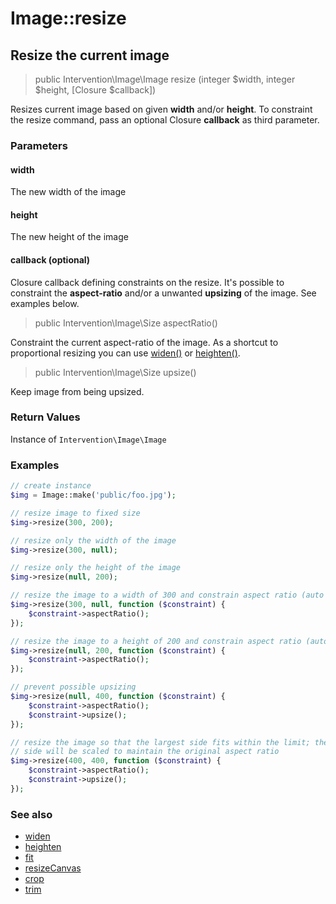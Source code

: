 # Image::resize
## Resize the current image

> public Intervention\Image\Image resize (integer $width, integer $height, [Closure $callback])

Resizes current image based on given **width** and/or **height**. To constraint the resize command, pass an optional Closure **callback** as third parameter.
    
### Parameters

#### width
The new width of the image

#### height
The new height of the image

#### callback (optional)

Closure callback defining constraints on the resize. It's possible to constraint the **aspect-ratio** and/or a unwanted **upsizing** of the image. See examples below.

> public Intervention\Image\Size aspectRatio()

Constraint the current aspect-ratio of the image. As a shortcut to proportional resizing you can use [widen()](/v2/api/widen) or [heighten()](/v2/api/heighten).

> public Intervention\Image\Size upsize()

Keep image from being upsized.

### Return Values
Instance of `Intervention\Image\Image`

### Examples

```php
// create instance
$img = Image::make('public/foo.jpg');

// resize image to fixed size
$img->resize(300, 200);

// resize only the width of the image
$img->resize(300, null);

// resize only the height of the image
$img->resize(null, 200);

// resize the image to a width of 300 and constrain aspect ratio (auto height)
$img->resize(300, null, function ($constraint) {
    $constraint->aspectRatio();
});

// resize the image to a height of 200 and constrain aspect ratio (auto width)
$img->resize(null, 200, function ($constraint) {
    $constraint->aspectRatio();
});

// prevent possible upsizing
$img->resize(null, 400, function ($constraint) {
    $constraint->aspectRatio();
    $constraint->upsize();
});

// resize the image so that the largest side fits within the limit; the smaller
// side will be scaled to maintain the original aspect ratio
$img->resize(400, 400, function ($constraint) {
    $constraint->aspectRatio();
    $constraint->upsize();
});
```

### See also

- [widen](/v2/api/widen)
- [heighten](/v2/api/heighten)
- [fit](/v2/api/fit)
- [resizeCanvas](/v2/api/resizeCanvas)
- [crop](/v2/api/crop)
- [trim](/v2/api/trim)
